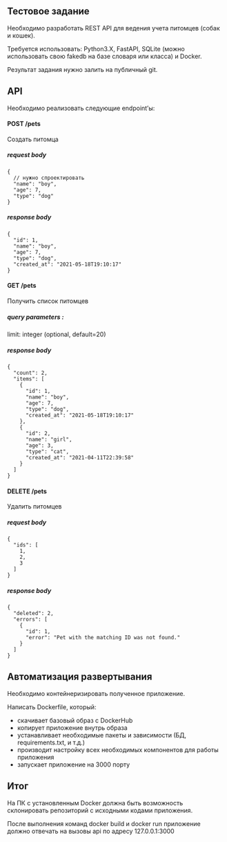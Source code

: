 ## Тестовое задание
Необходимо разработать REST API для ведения учета питомцев (собак и кошек).

Требуется использовать:
Python3.Х, FastAPI, SQLite (можно использовать свою fakedb на базе словаря или
класса) и Docker.

Результат задания нужно залить на публичный git.

## API
Необходимо реализовать следующие endpoint’ы:

#### POST /pets
Создать питомца 

##### *request body*
```
{
  // нужно спроектировать
  "name": "boy",
  "age": 7,
  "type": "dog"
}
```

##### *response body*
```
{
  "id": 1,
  "name": "boy",
  "age": 7,
  "type": "dog",
  "created_at": "2021-05-18T19:10:17"
}
```

#### GET /pets
Получить список питомцев 

##### query parameters :
  limit: integer (optional, default=20)

##### *response body*
```
{
  "count": 2,
  "items": [
    {
      "id": 1,
      "name": "boy",
      "age": 7,
      "type": "dog",
      "created_at": "2021-05-18T19:10:17"
    },
    {
      "id": 2,
      "name": "girl",
      "age": 3,
      "type": "cat",
      "created_at": "2021-04-11T22:39:58"
    }
  ]
}
```


#### DELETE /pets
Удалить питомцев

##### *request body*
```
{
  "ids": [
    1,
    2,
    3
  ]
}
```

##### *response body*
```
{
  "deleted": 2,
  "errors": [
    {
      "id": 1,
      "error": "Pet with the matching ID was not found."
    }
  ]
}
```

## Автоматизация развертывания
Необходимо контейнеризировать полученное приложение.

Написать Dockerfile, который:
- скачивает базовый образ с DockerHub
- копирует приложение внутрь образа
- устанавливает необходимые пакеты и зависимости (БД, requirements.txt, и т.д.)
- производит настройку всех необходимых компонентов для работы приложения
- запускает приложение на 3000 порту

## Итог
На ПК с установленным Docker должна быть возможность склонировать
репозиторий с исходными кодами приложения.

После выполнения команд docker build и docker run приложение должно отвечать на
вызовы api по адресу 127.0.0.1:3000
